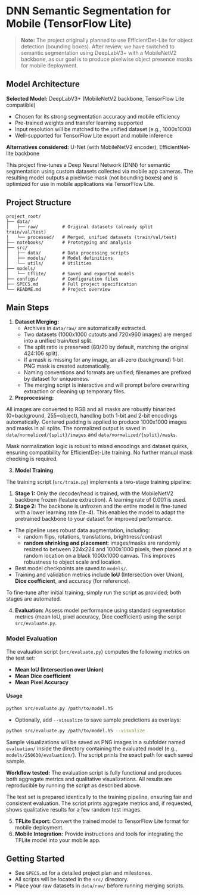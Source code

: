 # DNN Semantic Segmentation for Mobile (TensorFlow Lite)

> **Note:** The project originally planned to use EfficientDet-Lite for object detection (bounding boxes). After review, we have switched to semantic segmentation using DeepLabV3+ with a MobileNetV2 backbone, as our goal is to produce pixelwise object presence masks for mobile deployment.

## Model Architecture

**Selected Model:** DeepLabV3+ (MobileNetV2 backbone, TensorFlow Lite compatible)

- Chosen for its strong segmentation accuracy and mobile efficiency
- Pre-trained weights and transfer learning supported
- Input resolution will be matched to the unified dataset (e.g., 1000x1000)
- Well-supported for TensorFlow Lite export and mobile inference

**Alternatives considered:** U-Net (with MobileNetV2 encoder), EfficientNet-lite backbone

This project fine-tunes a Deep Neural Network (DNN) for semantic segmentation using custom datasets collected via mobile app cameras. The resulting model outputs a pixelwise mask (not bounding boxes) and is optimized for use in mobile applications via TensorFlow Lite.

## Project Structure
```
project_root/
├── data/
│   ├── raw/         # Original datasets (already split train/val/test)
│   └── processed/   # Merged, unified datasets (train/val/test)
├── notebooks/       # Prototyping and analysis
├── src/
│   ├── data/        # Data processing scripts
│   ├── models/      # Model definitions
│   └── utils/       # Utilities
├── models/
│   └── tflite/      # Saved and exported models
├── configs/         # Configuration files
├── SPECS.md         # Full project specification
└── README.md        # Project overview
```

## Main Steps
1. **Dataset Merging:**
   - Archives in `data/raw/` are automatically extracted.
   - Two datasets (1000x1000 cutouts and 720x960 images) are merged into a unified train/test split.
   - The split ratio is preserved (80/20 by default, matching the original 424:106 split).
   - If a mask is missing for any image, an all-zero (background) 1-bit PNG mask is created automatically.
   - Naming conventions and formats are unified; filenames are prefixed by dataset for uniqueness.
   - The merging script is interactive and will prompt before overwriting extraction or cleaning up temporary files.
2. **Preprocessing:**

All images are converted to RGB and all masks are robustly binarized (0=background, 255=object), handling both 1-bit and 2-bit encodings automatically. Centered padding is applied to produce 1000x1000 images and masks in all splits. The normalized output is saved in `data/normalized/{split}/images` and `data/normalized/{split}/masks`.

Mask normalization logic is robust to mixed encodings and dataset quirks, ensuring compatibility for EfficientDet-Lite training. No further manual mask checking is required.

3. **Model Training**

The training script (`src/train.py`) implements a two-stage training pipeline:

1. **Stage 1:** Only the decoder/head is trained, with the MobileNetV2 backbone frozen (feature extraction). A learning rate of 0.001 is used.
2. **Stage 2:** The backbone is unfrozen and the entire model is fine-tuned with a lower learning rate (1e-4). This enables the model to adapt the pretrained backbone to your dataset for improved performance.

- The pipeline uses robust data augmentation, including:
  - random flips, rotations, translations, brightness/contrast
  - **random shrinking and placement**: images/masks are randomly resized to between 224x224 and 1000x1000 pixels, then placed at a random location on a black 1000x1000 canvas. This improves robustness to object scale and location.
- Best model checkpoints are saved to `models/`.
- Training and validation metrics include **IoU** (Intersection over Union), **Dice coefficient**, and accuracy (for reference).

To fine-tune after initial training, simply run the script as provided; both stages are automated.

4. **Evaluation:** Assess model performance using standard segmentation metrics (mean IoU, pixel accuracy, Dice coefficient) using the script `src/evaluate.py`.

### Model Evaluation

The evaluation script (`src/evaluate.py`) computes the following metrics on the test set:
- **Mean IoU (Intersection over Union)**
- **Mean Dice coefficient**
- **Mean Pixel Accuracy**

#### Usage
```bash
python src/evaluate.py /path/to/model.h5
```
- Optionally, add `--visualize` to save sample predictions as overlays:
```bash
python src/evaluate.py /path/to/model.h5 --visualize
```
Sample visualizations will be saved as PNG images in a subfolder named `evaluation/` inside the directory containing the evaluated model (e.g., `models/250630/evaluation/`). The script prints the exact path for each saved sample.

**Workflow tested:** The evaluation script is fully functional and produces both aggregate metrics and qualitative visualizations. All results are reproducible by running the script as described above.

The test set is prepared identically to the training pipeline, ensuring fair and consistent evaluation. The script prints aggregate metrics and, if requested, shows qualitative results for a few random test images.

5. **TFLite Export:** Convert the trained model to TensorFlow Lite format for mobile deployment.
6. **Mobile Integration:** Provide instructions and tools for integrating the TFLite model into your mobile app.

## Getting Started
- See `SPECS.md` for a detailed project plan and milestones.
- All scripts will be located in the `src/` directory.
- Place your raw datasets in `data/raw/` before running merging scripts.
